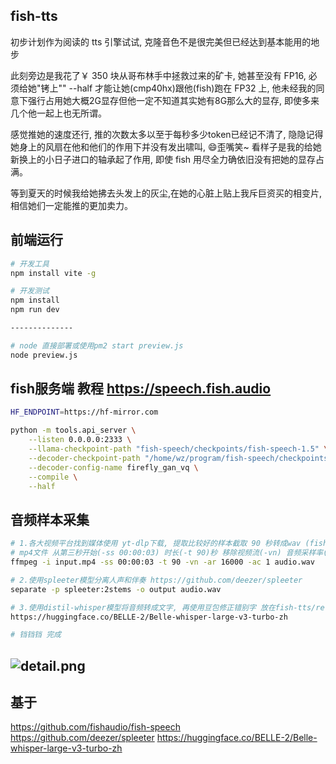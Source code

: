 ## fish-tts

初步计划作为阅读的 tts 引擎试试, 克隆音色不是很完美但已经达到基本能用的地步

此刻旁边是我花了￥ 350 块从哥布林手中拯救过来的矿卡, 她甚至没有 FP16, 必须给她"铐上"" --half 才能让她(cmp40hx)跟他(fish)跑在 FP32 上, 他未经我的同意下强行占用她大概2G显存但他一定不知道其实她有8G那么大的显存, 即使多来几个他一起上也无所谓。

感觉推她的速度还行, 推的次数太多以至于每秒多少token已经记不清了, 隐隐记得她身上的风扇在他和他们的作用下并没有发出啸叫, 😄歪嘴笑~ 看样子是我的给她新换上的小日子进口的轴承起了作用, 即使 fish 用尽全力确依旧没有把她的显存占满。

等到夏天的时候我给她拂去头发上的灰尘,在她的心脏上贴上我斥巨资买的相变片, 相信她们一定能推的更加卖力。

## 前端运行

```sh
# 开发工具
npm install vite -g

# 开发测试
npm install
npm run dev

--------------

# node 直接部署或使用pm2 start preview.js
node preview.js
```

## fish服务端 教程 https://speech.fish.audio
```sh
HF_ENDPOINT=https://hf-mirror.com

python -m tools.api_server \
    --listen 0.0.0.0:2333 \
    --llama-checkpoint-path "fish-speech/checkpoints/fish-speech-1.5" \
    --decoder-checkpoint-path "/home/wz/program/fish-speech/checkpoints/fish-speech-1.5/firefly-gan-vq-fsq-8x1024-21hz-generator.pth" \
    --decoder-config-name firefly_gan_vq \
    --compile \
    --half

```


## 音频样本采集

```sh
# 1.各大视频平台找到媒体使用 yt-dlp下载, 提取比较好的样本截取 90 秒转成wav (fishtts貌似最多限制90秒)
# mp4文件 从第三秒开始(-ss 00:00:03) 时长(-t 90)秒 移除视频流(-vn) 音频采样率(-ar 16000) 声道(-ac 1) 单声道体积会小一些
ffmpeg -i input.mp4 -ss 00:00:03 -t 90 -vn -ar 16000 -ac 1 audio.wav

# 2.使用spleeter模型分离人声和伴奏 https://github.com/deezer/spleeter
separate -p spleeter:2stems -o output audio.wav

# 3.使用distil-whisper模型将音频转成文字, 再使用豆包修正错别字 放在fish-tts/references目录下
https://huggingface.co/BELLE-2/Belle-whisper-large-v3-turbo-zh

# 铛铛铛 完成
```

## ![detail.png](https://raw.githubusercontent.com/wangz-code/fish-tts/main/pp.png)

## 基于

https://github.com/fishaudio/fish-speech
https://github.com/deezer/spleeter
https://huggingface.co/BELLE-2/Belle-whisper-large-v3-turbo-zh
